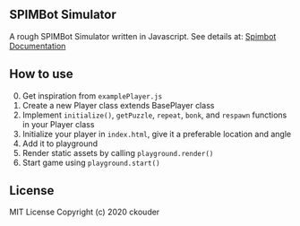 SPIMBot Simulator
-----------------

A rough SPIMBot Simulator written in Javascript. See details at: [Spimbot Documentation](https://cs233.github.io/assets/pdfs/labs/spimbot_documentation.pdf)

## How to use
0. Get inspiration from `examplePlayer.js`
1. Create a new Player class extends BasePlayer class
2. Implement `initialize()`, `getPuzzle`, `repeat`, `bonk`, and `respawn` functions in your Player class
3. Initialize your player in `index.html`, give it a preferable location and angle
4. Add it to playground
5. Render static assets by calling `playground.render()`
6. Start game using `playground.start()`

## License
MIT License Copyright (c) 2020 ckouder